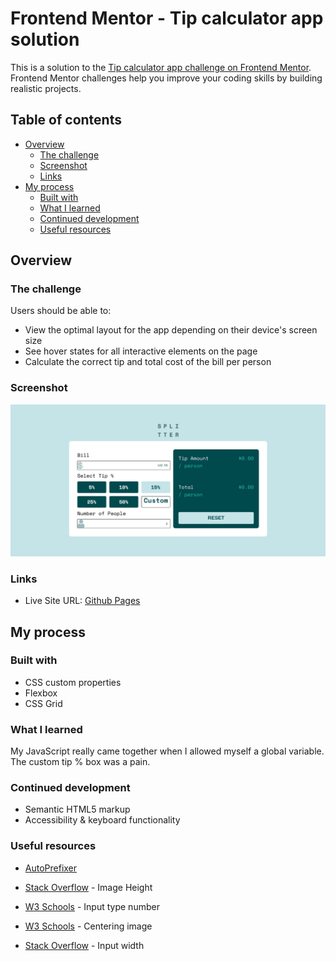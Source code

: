# Frontend Mentor - Tip calculator app solution

This is a solution to the [Tip calculator app challenge on Frontend Mentor](https://www.frontendmentor.io/challenges/tip-calculator-app-ugJNGbJUX). Frontend Mentor challenges help you improve your coding skills by building realistic projects.

## Table of contents

- [Overview](#overview)
  - [The challenge](#the-challenge)
  - [Screenshot](#screenshot)
  - [Links](#links)
- [My process](#my-process)
  - [Built with](#built-with)
  - [What I learned](#what-i-learned)
  - [Continued development](#continued-development)
  - [Useful resources](#useful-resources)

## Overview

### The challenge

Users should be able to:

- View the optimal layout for the app depending on their device's screen size
- See hover states for all interactive elements on the page
- Calculate the correct tip and total cost of the bill per person

### Screenshot

![](./splitter.png)

### Links

- Live Site URL: [Github Pages](https://jdegand.github.io/tip-calculator-app/)

## My process

### Built with

- CSS custom properties
- Flexbox
- CSS Grid

### What I learned

My JavaScript really came together when I allowed myself a global variable.  The custom tip % box was a pain.  

### Continued development

- Semantic HTML5 markup 
- Accessibility & keyboard functionality

### Useful resources

- [AutoPrefixer](https://autoprefixer.github.io/)

- [Stack Overflow](https://stackoverflow.com/questions/40894381/image-height-inside-flexbox-not-working-in-chrome) - Image Height

- [W3 Schools](https://www.w3schools.com/howto/howto_css_hide_arrow_number.asp)  - Input type number

- [W3 Schools](https://www.w3schools.com/howto/howto_css_image_center.asp)  - Centering image

- [Stack Overflow](https://stackoverflow.com/questions/17302794/how-to-set-an-input-width-to-match-the-placeholder-text-width)  - Input width
